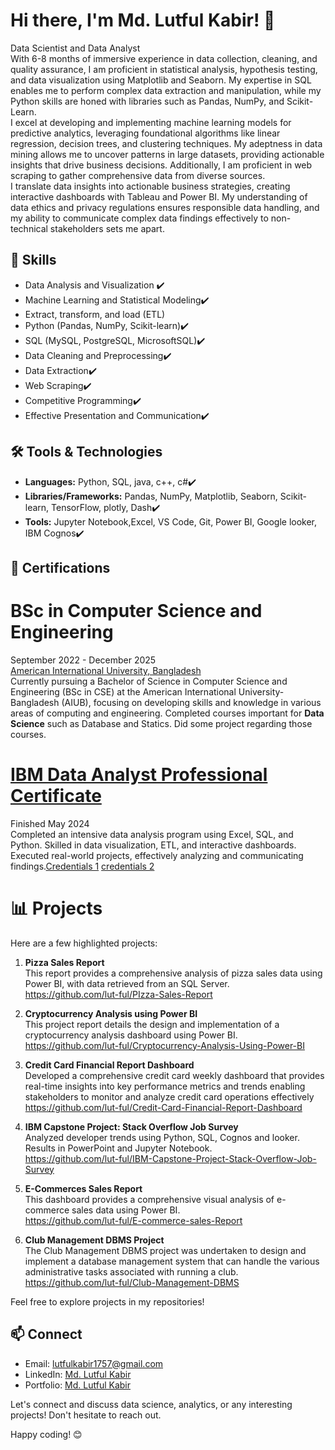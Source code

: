 # Hi there, I'm Md. Lutful Kabir! 👋
Data Scientist and Data Analyst<br/>
With 6-8 months of immersive experience in data collection, cleaning, and quality assurance, I am proficient in statistical analysis, hypothesis testing, and data visualization using Matplotlib and Seaborn. My expertise in SQL enables me to perform complex data extraction and manipulation, while my Python skills are honed with libraries such as Pandas, NumPy, and Scikit-Learn.<br/>
I excel at developing and implementing machine learning models for predictive analytics, leveraging foundational algorithms like linear regression, decision trees, and clustering techniques. My adeptness in data mining allows me to uncover patterns in large datasets, providing actionable insights that drive business decisions. Additionally, I am proficient in web scraping to gather comprehensive data from diverse sources.<br/>
I translate data insights into actionable business strategies, creating interactive dashboards with Tableau and Power BI. My understanding of data ethics and privacy regulations ensures responsible data handling, and my ability to communicate complex data findings effectively to non-technical stakeholders sets me apart.<br/>
## 🌟 Skills

- Data Analysis and Visualization ✔️
- Machine Learning and Statistical Modeling✔️
- Extract, transform, and load (ETL)
- Python (Pandas, NumPy, Scikit-learn)✔️
- SQL (MySQL, PostgreSQL, MicrosoftSQL)✔️
- Data Cleaning and Preprocessing✔️
- Data Extraction✔️
- Web Scraping✔️
- Competitive Programming✔️
- Effective Presentation and Communication✔️
<!-- - Big Data Technologies (Hadoop, Spark) -->

## 🛠️ Tools & Technologies

- **Languages:** Python, SQL, java, c++, c#✔️
- **Libraries/Frameworks:** Pandas, NumPy, Matplotlib, Seaborn, Scikit-learn, TensorFlow, plotly, Dash✔️
- **Tools:** Jupyter Notebook,Excel, VS Code, Git, Power BI, Google looker, IBM Cognos✔️
<!-- - **Big Data:** Hadoop, Spark -->
## 🥇 Certifications
# **BSc in Computer Science and Engineering**<br/>
September 2022 - December 2025<br/>
[American International University, Bangladesh](https://www.aiub.edu/)<br/>
Currently pursuing a Bachelor of Science in Computer Science and Engineering (BSc in CSE) at the American International University-Bangladesh (AIUB), focusing on developing skills and knowledge in various areas of computing and engineering. Completed courses important for **Data Science** such as Database and Statics. Did some project regarding those courses.
# **[IBM Data Analyst Professional Certificate](https://coursera.org/share/60255c8f5759a5ce46a4aaccf5011bd6)** <br/>
Finished May 2024<br/>
Completed an intensive data analysis program using Excel, SQL, and Python. Skilled in data visualization, ETL, and interactive dashboards. Executed real-world projects, effectively analyzing and communicating findings.[Credentials 1](https://www.credly.com/badges/fd61999f-3400-4264-a9b4-6ce1b51b848e/public_url) [credentials 2](https://coursera.org/share/60255c8f5759a5ce46a4aaccf5011bd6) <br/>

# 📊 Projects

Here are a few highlighted projects:

1. **Pizza Sales Report**</br>
   This report provides a comprehensive analysis of pizza sales data using Power BI, with data retrieved from an SQL Server.</br>
   https://github.com/lut-ful/PIzza-Sales-Report </br>
2. **Cryptocurrency Analysis using Power BI**</br>
   This project report details the design and implementation of a cryptocurrency analysis dashboard using Power BI.</br>
   https://github.com/lut-ful/Cryptocurrency-Analysis-Using-Power-BI </br>
3. **Credit Card Financial Report Dashboard** </br>
   Developed a comprehensive credit card weekly dashboard that provides real-time insights into key performance metrics and trends enabling stakeholders to monitor and analyze credit card operations effectively </br>
   https://github.com/lut-ful/Credit-Card-Financial-Report-Dashboard </br>
5. **IBM Capstone Project: Stack Overflow Job Survey** </br>
Analyzed developer trends using Python, SQL, Cognos and looker. Results in PowerPoint and Jupyter Notebook. </br>
https://github.com/lut-ful/IBM-Capstone-Project-Stack-Overflow-Job-Survey </br>

4. **E-Commerces Sales Report** </br>
   This dashboard provides a comprehensive visual analysis of e-commerce sales data using Power BI.</br>
   https://github.com/lut-ful/E-commerce-sales-Report </br>
5. **Club Management DBMS Project** </br>
The Club Management DBMS project was undertaken to design and implement a database management system that can handle the various administrative tasks associated with running a club. </br>
https://github.com/lut-ful/Club-Management-DBMS </br>
   
<!--
2. **Project Name**</br>
   - Description: Brief description of the project.
   - Technologies Used: List of tools and technologies.
   - [Link to Project](link)
-->

Feel free to explore projects in my repositories!

## 📫 Connect

- Email: lutfulkabir1757@gmail.com
- LinkedIn: [Md. Lutful Kabir](https://www.linkedin.com/in/mdlutfulkabir/)
- Portfolio: [Md. Lutful Kabir](https://www.datascienceportfol.io/mdlutfulkabir)

Let's connect and discuss data science, analytics, or any interesting projects! Don't hesitate to reach out.

Happy coding! 😊
